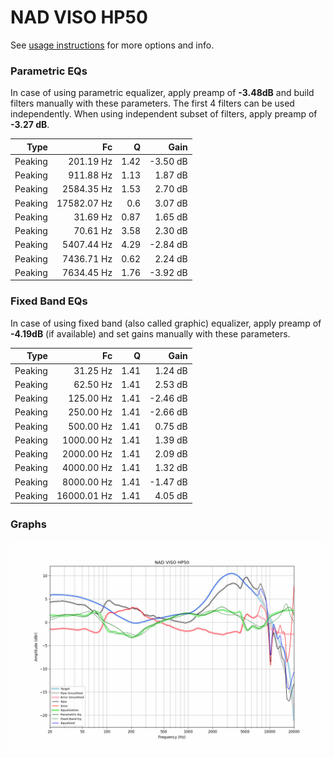 # NAD VISO HP50
See [usage instructions](https://github.com/jaakkopasanen/AutoEq#usage) for more options and info.

### Parametric EQs
In case of using parametric equalizer, apply preamp of **-3.48dB** and build filters manually
with these parameters. The first 4 filters can be used independently.
When using independent subset of filters, apply preamp of **-3.27 dB**.

| Type    | Fc          |    Q | Gain     |
|--------:|------------:|-----:|---------:|
| Peaking | 201.19 Hz   | 1.42 | -3.50 dB |
| Peaking | 911.88 Hz   | 1.13 | 1.87 dB  |
| Peaking | 2584.35 Hz  | 1.53 | 2.70 dB  |
| Peaking | 17582.07 Hz | 0.6  | 3.07 dB  |
| Peaking | 31.69 Hz    | 0.87 | 1.65 dB  |
| Peaking | 70.61 Hz    | 3.58 | 2.30 dB  |
| Peaking | 5407.44 Hz  | 4.29 | -2.84 dB |
| Peaking | 7436.71 Hz  | 0.62 | 2.24 dB  |
| Peaking | 7634.45 Hz  | 1.76 | -3.92 dB |

### Fixed Band EQs
In case of using fixed band (also called graphic) equalizer, apply preamp of **-4.19dB**
(if available) and set gains manually with these parameters.

| Type    | Fc          |    Q | Gain     |
|--------:|------------:|-----:|---------:|
| Peaking | 31.25 Hz    | 1.41 | 1.24 dB  |
| Peaking | 62.50 Hz    | 1.41 | 2.53 dB  |
| Peaking | 125.00 Hz   | 1.41 | -2.46 dB |
| Peaking | 250.00 Hz   | 1.41 | -2.66 dB |
| Peaking | 500.00 Hz   | 1.41 | 0.75 dB  |
| Peaking | 1000.00 Hz  | 1.41 | 1.39 dB  |
| Peaking | 2000.00 Hz  | 1.41 | 2.09 dB  |
| Peaking | 4000.00 Hz  | 1.41 | 1.32 dB  |
| Peaking | 8000.00 Hz  | 1.41 | -1.47 dB |
| Peaking | 16000.01 Hz | 1.41 | 4.05 dB  |

### Graphs
![](./NAD%20VISO%20HP50.png)